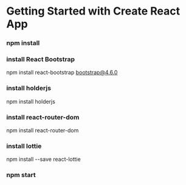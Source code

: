 # Getting Started with Create React App

### npm install

### install React Bootstrap

npm install react-bootstrap bootstrap@4.6.0

### install holderjs

npm install holderjs

### install react-router-dom 

npm install react-router-dom

### install lottie

npm install --save react-lottie

### npm start

